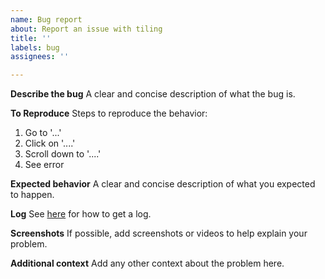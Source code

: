 ```yaml
---
name: Bug report
about: Report an issue with tiling
title: ''
labels: bug
assignees: ''

---
```


**Describe the bug**
A clear and concise description of what the bug is.

**To Reproduce**
Steps to reproduce the behavior:
1. Go to '...'
2. Click on '....'
3. Scroll down to '....'
4. See error

**Expected behavior**
A clear and concise description of what you expected to happen.

**Log**
See [here](https://zeroxoneafour.github.io/polonium/usage.html#getting-a-log) for how to get a log.

**Screenshots**
If possible, add screenshots or videos to help explain your problem.

**Additional context**
Add any other context about the problem here.

